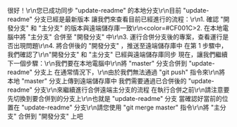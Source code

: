 很好！\r\n您已成功同步 "update-readme" 的本地分支\r\n目前 "update-readme" 分支已經是最新版本
讓我們來查看目前已經進行的流程：\r\n1. 確認 "開發分支" 和 "主分支" 的版本與遠端儲存庫一致\r\n<color=#CF001C>2. 在本地電腦中將 "主分支" 合併至 "開發分支" 中</color>\r\n3. 運行合併分支後的專案，查看運行是否出現問題\r\n4. 將合併後的 "開發分支" ，推送至遠端儲存庫中
在第 1 步驟中，我們確認了\r\n"開發分支" 和 "主分支" 已經與遠端儲存庫同步
現在，讓我們繼續下一個步驟：\r\n我們要在本地電腦中\r\n將 "master" 分支合併到 "update-readme" 分支上
在通常情況下，\r\n由於我們無法通過 "git push" 指令來\r\n將本地 "master" 分支上傳到遠端儲存庫中
我們需要通過已合併後的 "update-readme" 分支\r\n來繼續進行合併遠端主分支的流程
在執行合併之前\r\n請注意要先切換到要合併到的分支上\r\n也就是 "update-readme" 分支
當確認好當前的位置在 "update-readme" 分支\r\n請您使用 "git merge master" 指令\r\n將 "主分支" 合併到 "開發分支" 上吧